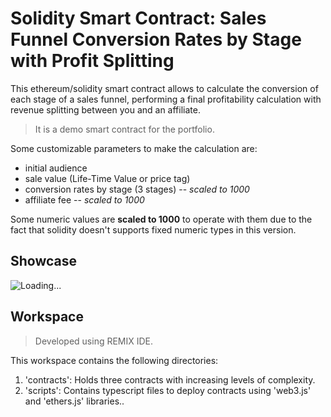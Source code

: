 # Solidity Smart Contract: Sales Funnel Conversion Rates by Stage with Profit Splitting

This ethereum/solidity smart contract allows to calculate the conversion of each stage of a sales funnel, performing a final profitability calculation with revenue splitting between you and an affiliate.

> It is a demo smart contract for the portfolio.

Some customizable parameters to make the calculation are:

- initial audience
- sale value (Life-Time Value or price tag)
- conversion rates by stage (3 stages) -- _scaled to 1000_
- affiliate fee -- _scaled to 1000_

Some numeric values are **scaled to 1000** to operate with them due to the fact that solidity doesn't supports fixed numeric types in this version.

## Showcase

![Loading...](https://github.com/algife/portfolio__smart-contract-solidity-sales-funnel-conversion-rates-profit-splitting-calculator/blob/main/showcase.gif)

## Workspace

> Developed using REMIX IDE.

This workspace contains the following directories:

1. 'contracts': Holds three contracts with increasing levels of complexity.
2. 'scripts': Contains typescript files to deploy contracts using 'web3.js' and 'ethers.js' libraries..
